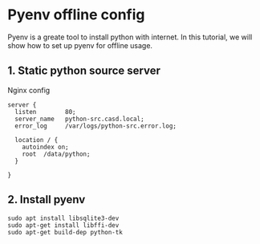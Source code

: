 # Pyenv offline config

Pyenv is a greate tool to install python with internet. In this tutorial, we will show how to set up pyenv for
offline usage.

## 1. Static python source server

Nginx config

```shell
server {
  listen        80;
  server_name   python-src.casd.local;
  error_log     /var/logs/python-src.error.log;

  location / {
    autoindex on;
    root  /data/python;
  } 
 
}
```

## 2. Install pyenv

```shell
sudo apt install libsqlite3-dev
sudo apt-get install libffi-dev
sudo apt-get build-dep python-tk
```